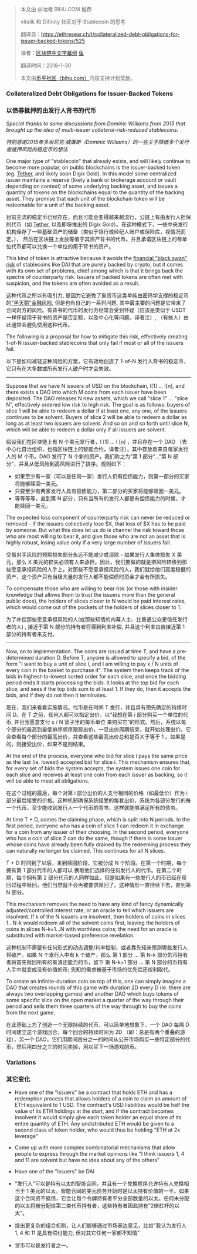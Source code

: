 > 本文由 @咕噜 BIHU.COM 推荐
>
> vitalik 和 Difinity 社区对于 Stablecoin 的思考
>
> 翻译自：https://ethresear.ch/t/collateralized-debt-obligations-for-issuer-backed-tokens/525
>
> 译者：[区块链中文字幕组](https://github.com/BlockchainTranslator) [鱼](https://github.com/oscnet)
>
> 翻译时间：2018-1-30
>
> 本文由[币乎社区（bihu.com）](http://www.bihu.com)内容支持计划奖励。

### Collateralized Debt Obligations for Issuer-Backed Tokens

### 以债券抵押的由发行人背书的代币

*Special thanks to some discussions from Dominic Williams from 2015 that brought up the idea of multi-issuer collateral-risk-reduced stablecoins.*

*特别感谢2015年多米尼克·威廉斯（Dominic Williams）的一些关于降低多个发行者抵押风险的稳定币的想法*

One major type of "stablecoin" that already exists, and will likely continue to become more popular, on public blockchains is the issuer-backed token (eg. [Tether](https://tether.to/?p=7889), and likely soon Digix Gold). In this model some centralized issuer maintains a reserve (likely a bank or brokerage account or vault depending on context) of some underlying backing asset, and issues a quantity of tokens on the blockchains equal to the quantity of the backing asset. They promise that each unit of the blockchain token will be redeemable for a unit of the backing asset.

目前主流的稳定币已经存在，而且可能会变得越来越流行，公链上有由发行人担保的代币（如 [Tether](https://tether.to/?p=7889), 以及即将推出的 Digix Gold）。在这种模式下，一些中央发行机构保存了一些基础资产的储备（类似于银行或经纪人账户或保险库，视情况而定。）， 然后在区块链上发放等值于其资产背书的代币。并且承诺区块链上的每单位代币都可以兑换一个单位的用于背书的资产。

This kind of token is attractive because it avoids the [financial "black swan" risk](https://prestonbyrne.com/2017/12/10/stablecoins-are-doomed-to-fail/) of stablecoins like DAI that are purely backed by crypto, but it comes with its own set of problems, chief among which is that it brings back the spectre of counterparty risk. Issuers of backed tokens are often met with suspicion, and the tokens are often avoided as a result.

这种代币之所以有吸引力, 是因为它避免了象贷币这类单纯由密码学支撑的稳定币的["黑天鹅"金融风险](https://prestonbyrne.com/2017/12/10/stablecoins-are-doomed-to-fail/), 但是也有自己的一系列问题, 其中最主要的问题是它带来了合同对方的风险。有背书的代币的发行方经常会受到怀疑（应该是类似于 USDT 一样怀疑用于背书的资产是否足额，以及中心化等问题。译者注）, （有些人）由此通常会避免使用这种代币。

The following is a proposal for how to mitigate this risk, effectively creating 1-of-N issuer-backed stablecoins that only fail if most or all of the issuers fail.

以下是如何减轻这种风险的方案，它有效地创造了 1-of-N 发行人背书的稳定币，它只有在大多数或所有发行人破产时才会失效。

---

Suppose that we have N issuers of USD on the blockchain, I[1] ... I[n], and there exists a DAO into which M coins from each issuer have been deposited. The DAO releases N new assets, which we call "slice 1" … "slice N", effectively ordered low risk to high risk. The goal is as follows: buyers of slice 1 will be able to redeem a dollar if at least one, any one, of the issuers continues to be solvent. Buyers of slice 2 will be able to redeem a dollar as long as at least two issuers are solvent. And so on and so forth until slice N, which will be able to redeem a dollar only if all issuers are solvent.

假设我们在区块链上有 N 个美元发行者，I [1] ... I [n] ，并且存在一个 DAO （去中心化自治组织，也指区块链上的智能合约，译者注），其中存放着来自每家发行人的 M 个币。DAO 发行了 N 个新的资产，我们称之为"第 1 部分"..."第 N 部分"，并且从低风险到高风险进行了排序。规则如下：
* 如果至少有一家（可以是任何一家）发行人仍有偿债能力，则第一部分的买家将能够赎回一美元。
* 只要至少有两家发行人具有偿债能力，第二部分的买家将能够赎回一美元。
* 等等等等，直到第 N 部分，只有当所有的发行人都是有偿债能力的时候，才能赎回一美元。

The expected loss component of counterparty risk can never be reduced or removed - if the issuers collectively lose $X, that loss of $X has to be paid by someone. But what this does let us do is channel the risk toward those who are most willing to bear it, and give those who are not an asset that is highly robust, losing value only if a very large number of issuers fail.

交易对手风险的预期损失部分永远不能减少或消除 - 如果发行人集体损失 X 美元，那么 X 美元的损失必须有人来承担。因此，我们要做的就是把风险转移到那些愿意承担风险的人手上，对那些不愿意承担风险的人，我们就给他们高度稳健的资产，这个资产只有当极大量的发行人都不能偿债时资金才会有所损失。

To compensate those who are willing to bear risk (or those with insider knowledge that allows them to trust the issuers more than the general public does), the holders of slices closer to N would be paid interest rates, which would come out of the pockets of the holders of slices closer to 1.

为了补偿那些愿意承担风险的人(或那些知情的内幕人士、比普通公众更信任发行者的人) , 接近于第 N 部分的持有者将得到利率补偿, 并且这个利率由自接近第 1 部分的持有者来支付。

---

Now, on to implementation. The coins are issued at time T, and have a pre-determined duration D. Before T, anyone is allowed to specify a bid, of the form "I want to buy a unit of slice i, and I am willing to pay x / N units of every coin in the basket to purchase it". The system then keeps track of the bids in highest-to-lowest sorted order for each slice, and once the bidding period ends it starts processing the bids. It looks at the top bid for each slice, and sees if the top bids sum to at least 1. If they do, then it accepts the bids, and if they do not then it terminates.

现在，我们来看看实施情况。代币是在时间 T 发行，并且具有预先确定的持续时间 D。在 T 之前，任何人都可以指定出价，以“我想在第 i 部分购买一个单位的代币, 并且我愿意支付  x / N 篮子里的每币单位 来购买它”的形式。然后，系统以每个部分的最高到最低排序顺序跟踪出价，一旦出价周期结束，就开始处理出价。它会查看每个部分的最高出价，并查看这些最高出价总和是否大于等于 1 。如果是的，则接受出价，如果不是则结束。

At the end of the process, everyone who bid for slice i pays the same price as the last (ie. lowest) accepted bid for slice i. This mechanism ensures that, for every set of bids the system accepts, the system issues one coin for each slice and receives at least one coin from each issuer as backing, so it will be able to meet all obligations.

在这个过程的最后，毎个对第 i 部分出价的人支付相同的价格（如最低价）作为 i 部分最后接受的价格。这种机制确保系统接受的每套出价，系统为各部分发行的毎一个代币，至少能收到发行人一个代币的背书，这样就能够满足所有的债务。

At time T + D, comes the claiming phase, which is split into N periods. In the first period, everyone who has a coin of slice 1 can redeem it in exchange for a coin from any issuer of their choosing. In the second period, everyone who has a coin of slice 2 can do the same, though if there is some issuer whose coins have already been fully drained by the redeeming process they can naturally no longer be claimed. This continues for all N slices.

 T + D 时间到了以后，来到赎回阶段，它被分成 N 个阶段。在第一个时期，每个拥有第 1 部分代币的人都可以
换取他们选择的任何发行人的代币。在第二个时期，每个拥有第 2 部分代币的人同样如此，但是如果有一些发行人的币已经在赎回过程中赎回，他们当然就不会再被要求赎回了。这种情形一直持续下去，直到第 N 部分。

This mechanism removes the need to have any kind of fancy dynamically adjusted/controlled interest rate, or an oracle to tell which issuers are insolvent. If k of the N issuers are insolvent, then holders of coins in slices 1…N-k would redeem all of the solvent coins first, leaving the holders of coins in slices N-k+1…N with worthless coins; the need for an oracle is substituted with market-based preference revelation.

这种机制不需要有任何形式的动态调整/利率控制，或者靠先知来预测哪些发行人将破产。如果 N 个发行人中有 k 个破产，那么 第 1 部分 ... 第 N-k 部分的币持有者将首先赎回所有的有清还能力的币，留下 第 N-k+1 部分 ... 第 N 部分的币持有人手中就变成没有价值的币; 先知的需求被基于市场的优先偿还权利取代。

To create an infinite-duration coin on top of this, one can simply imagine a DAO that creates rounds of this game with duration 2D every D (ie. there are always two overlapping games) and another DAO which buys tokens of some specific slice on the open market a quarter of the way through their period and sells them three quarters of the way through to buy the coins from the next game.

在此基础上为了创造一个无限持续的代币，可以简单地想象下，一个 DAO 每隔 D 时间建立这个游戏回合，每个回合的持续时间为 2D （即：总是有两个重叠的游戏），另一个 DAO，它们用期间四分之一的时间从公开市场购买一些特定部分的代币，然后用四分之三的时间卖掉，用以买下一场游戏的币。

### Variations
### 其它变化

* Have one of the "issuers" be a contract that holds ETH and has a redemption process that allows holders of a coin to claim an amount of ETH equivalent to 1 USD. The contract's USD liabilities would be half the value of its ETH holdings at the start, and if the contract becomes insolvent it would simply give each token holder an equal share of its entire quantity of ETH. Any undistributed ETH would be given to a second class of token holder, who would thus be holding "ETH at 2x leverage"

* Come up with more complex combinatorial mechanisms that allow people to express through the market opinions like "I think issuers 1, 4 and 11 are solvent but have no idea about any of the others"

* Have one of the "issuers" be DAI

* "发行人"可以是持有以太的智能合同，并且有一个兑换程序允许持有人兑换相当于 1 美元的以太。智能合同的美元债务开始时是以太持有价值的一半。如果这个合同资不抵债，它会让每个令牌持有者平分全部数量的以太。任何未分配的以太将被分配给第二类代币持有者，这些持有者因此持有"2倍杠杆的以太"。

* 提出更复杂的组合机制，让人们能够通过市场表达意见，比如"我认为发行人 1, 4 和 11 是具有偿付能力, 但对其它任何一家都不知情"

* 贷币可以是发行者之一。
